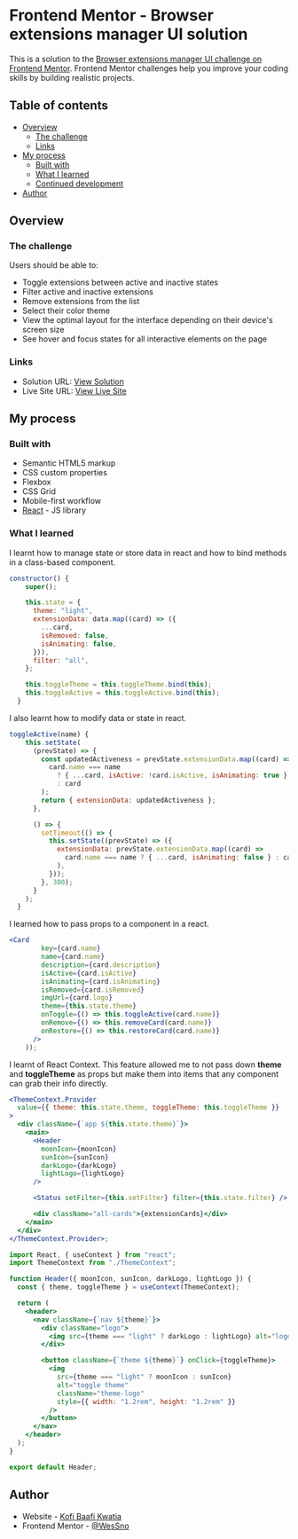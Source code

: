 # Frontend Mentor - Browser extensions manager UI solution

This is a solution to the [Browser extensions manager UI challenge on Frontend Mentor](https://www.frontendmentor.io/challenges/browser-extension-manager-ui-yNZnOfsMAp). Frontend Mentor challenges help you improve your coding skills by building realistic projects.

## Table of contents

- [Overview](#overview)
  - [The challenge](#the-challenge)
  - [Links](#links)
- [My process](#my-process)
  - [Built with](#built-with)
  - [What I learned](#what-i-learned)
  - [Continued development](#continued-development)
- [Author](#author)

## Overview

### The challenge

Users should be able to:

- Toggle extensions between active and inactive states
- Filter active and inactive extensions
- Remove extensions from the list
- Select their color theme
- View the optimal layout for the interface depending on their device's screen size
- See hover and focus states for all interactive elements on the page

### Links

- Solution URL: [View Solution](https://github.com/WesSno/Browser-Extension-Manger-UI)
- Live Site URL: [View Live Site](https://kkwatia-extension-board.netlify.app/)

## My process

### Built with

- Semantic HTML5 markup
- CSS custom properties
- Flexbox
- CSS Grid
- Mobile-first workflow
- [React](https://reactjs.org/) - JS library

### What I learned

I learnt how to manage state or store data in react and how to bind methods in a class-based component.

```jsx
constructor() {
    super();

    this.state = {
      theme: "light",
      extensionData: data.map((card) => ({
        ...card,
        isRemoved: false,
        isAnimating: false,
      })),
      filter: "all",
    };

    this.toggleTheme = this.toggleTheme.bind(this);
    this.toggleActive = this.toggleActive.bind(this);
  }
```

I also learnt how to modify data or state in react.

```jsx
toggleActive(name) {
    this.setState(
      (prevState) => {
        const updatedActiveness = prevState.extensionData.map((card) =>
          card.name === name
            ? { ...card, isActive: !card.isActive, isAnimating: true }
            : card
        );
        return { extensionData: updatedActiveness };
      },

      () => {
        setTimeout(() => {
          this.setState((prevState) => ({
            extensionData: prevState.extensionData.map((card) =>
              card.name === name ? { ...card, isAnimating: false } : card
            ),
          }));
        }, 300);
      }
    );
  }
```

I learned how to pass props to a component in a react.

```jsx
<Card
        key={card.name}
        name={card.name}
        description={card.description}
        isActive={card.isActive}
        isAnimating={card.isAnimating}
        isRemoved={card.isRemoved}
        imgUrl={card.logo}
        theme={this.state.theme}
        onToggle={() => this.toggleActive(card.name)}
        onRemove={() => this.removeCard(card.name)}
        onRestore={() => this.restoreCard(card.name)}
      />
    ));
```

I learnt of React Context. This feature allowed me to not pass down **theme** and **toggleTheme** as props but make them into items that any component can grab their info directly.

```jsx
<ThemeContext.Provider
  value={{ theme: this.state.theme, toggleTheme: this.toggleTheme }}
>
  <div className={`app ${this.state.theme}`}>
    <main>
      <Header
        moonIcon={moonIcon}
        sunIcon={sunIcon}
        darkLogo={darkLogo}
        lightLogo={lightLogo}
      />

      <Status setFilter={this.setFilter} filter={this.state.filter} />

      <div className="all-cards">{extensionCards}</div>
    </main>
  </div>
</ThemeContext.Provider>;

import React, { useContext } from "react";
import ThemeContext from "./ThemeContext";

function Header({ moonIcon, sunIcon, darkLogo, lightLogo }) {
  const { theme, toggleTheme } = useContext(ThemeContext);

  return (
    <header>
      <nav className={`nav ${theme}`}>
        <div className="logo">
          <img src={theme === "light" ? darkLogo : lightLogo} alt="logo" />
        </div>

        <button className={`theme ${theme}`} onClick={toggleTheme}>
          <img
            src={theme === "light" ? moonIcon : sunIcon}
            alt="toggle theme"
            className="theme-logo"
            style={{ width: "1.2rem", height: "1.2rem" }}
          />
        </button>
      </nav>
    </header>
  );
}

export default Header;
```

## Author

- Website - [Kofi Baafi Kwatia](https://github.com/WesSno)
- Frontend Mentor - [@WesSno](https://www.frontendmentor.io/profile/WesSno)
